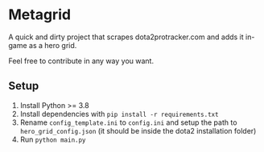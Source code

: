 # Metagrid
A quick and dirty project that scrapes dota2protracker.com and adds it in-game as a hero grid.

Feel free to contribute in any way you want.

## Setup
1. Install Python >= 3.8
2. Install dependencies with `pip install -r requirements.txt`
3. Rename `config_template.ini` to `config.ini` and setup the path to  `hero_grid_config.json` (it should be inside the dota2 installation folder)
4. Run `python main.py`